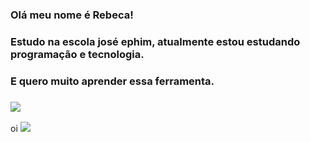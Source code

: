 ### Olá meu nome é Rebeca!
### Estudo na escola josé ephim, atualmente estou estudando programação e tecnologia.
### E quero muito aprender essa ferramenta.
### ![](https://media.tenor.com/Gz408T11T8gAAAAi/wiggle-cat-wiggle.gif)
oi
![](https://media1.tenor.com/m/I0RrN1-KO1sAAAAd/shopping-food.gif)
